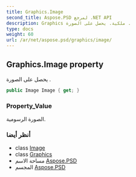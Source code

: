 ```yaml
---
title: Graphics.Image
second_title: Aspose.PSD لمرجع .NET API
description: Graphics ملكية. يحصل على الصورة .
type: docs
weight: 60
url: /ar/net/aspose.psd/graphics/image/
---
```

## Graphics.Image property

يحصل على الصورة .

```csharp
public Image Image { get; }
```

### Property_Value

الصورة الرسومية.

### أنظر أيضا

* class [Image](../../image/)
* class [Graphics](../)
* مساحة الاسم [Aspose.PSD](../../graphics/)
* المجسم [Aspose.PSD](../../../)


